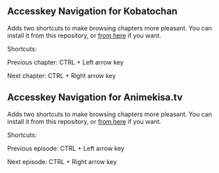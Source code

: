 ## Accesskey Navigation for Kobatochan

Adds two shortcuts to make browsing chapters more pleasant. You can install it from this repository, or [from here](https://greasyfork.org/en/scripts/406232-wm-kobatochan-com-accesskey-navigation) if you want.

Shortcuts:

Previous chapter: CTRL + Left arrow key

Next chapter: CTRL + Right arrow key

## Accesskey Navigation for Animekisa.tv

Adds two shortcuts to make browsing chapters more pleasant. You can install it from this repository, or [from here](https://greasyfork.org/en/scripts/406232-wm-kobatochan-com-accesskey-navigation) if you want.

Shortcuts:

Previous episode: CTRL + Left arrow key

Next episode: CTRL + Right arrow key
